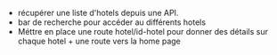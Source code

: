 * récupérer une liste d'hotels depuis une API.
* bar de recherche pour accéder au différents hotels
* Méttre en place une route hotel/id-hotel pour donner des détails sur chaque hotel + une route vers la home page
